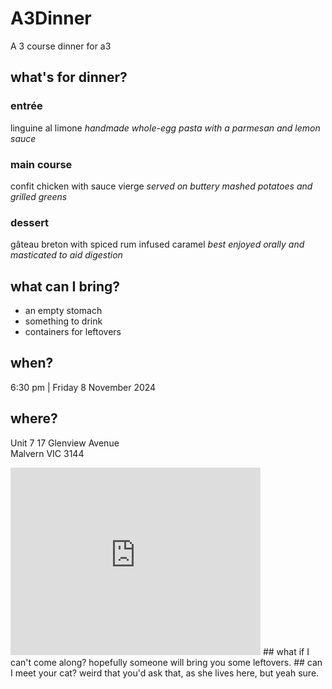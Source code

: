 # A3Dinner
A 3 course dinner for a3
## what's for dinner?
### entrée
linguine al limone
*handmade whole-egg pasta with a parmesan and lemon sauce*
### main course
confit chicken with sauce vierge
*served on buttery mashed potatoes and grilled greens*
### dessert
gâteau breton with spiced rum infused caramel
*best enjoyed orally and masticated to aid digestion*
## what can I bring?
- an empty stomach
- something to drink
- containers for leftovers
## when?
<time datetime="2024-11-08 18:30">6:30&nbsp;pm | Friday 8 November 2024</time>
## where?
Unit 7 17 Glenview Avenue<br>Malvern VIC 3144
<iframe src="https://www.google.com/maps/embed?pb=!1m18!1m12!1m3!1d1575.1509034123235!2d145.0349204607665!3d-37.85322806305541!2m3!1f0!2f0!3f0!3m2!1i1024!2i768!4f13.1!3m3!1m2!1s0x6ad64208fdd6c5ad%3A0x3e44339e0b4fff1e!2s17%20Glenview%20Ave%2C%20Malvern%20VIC%203144!5e0!3m2!1sen!2sau!4v1730445310201!5m2!1sen!2sau" width="400" height="300" style="border:0;" allowfullscreen="" loading="lazy" referrerpolicy="no-referrer-when-downgrade"></iframe>
## what if I can't come along?
hopefully someone will bring you some leftovers.
## can I meet your cat?
weird that you'd ask that, as she lives here, but yeah sure.
